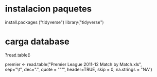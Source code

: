 # instalacion paquetes
install.packages ("tidyverse")
library("tidyverse")

# carga database
?read.table()

premier <- read.table("Premier League 2011-12 Match by Match.xls", sep="\t", dec=".", quote = "\"'",
                      header=TRUE, skip = 0, na.strings = "NA")

